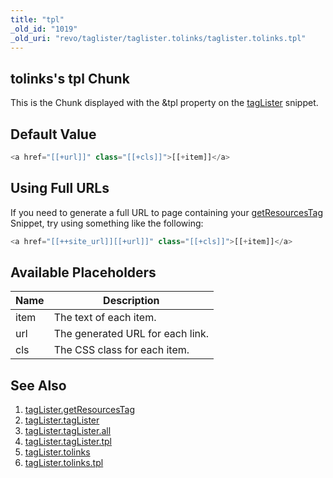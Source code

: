 ```yaml
---
title: "tpl"
_old_id: "1019"
_old_uri: "revo/taglister/taglister.tolinks/taglister.tolinks.tpl"
---
```


## tolinks's tpl Chunk

This is the Chunk displayed with the &tpl property on the [tagLister](/extras/taglister/taglister.tolinks "tagLister.tolinks") snippet.

## Default Value

``` php 
<a href="[[+url]]" class="[[+cls]]">[[+item]]</a>
```

## Using Full URLs

If you need to generate a full URL to page containing your [getResourcesTag](/extras/taglister/taglister.getresourcestag "tagLister.getResourcesTag") Snippet, try using something like the following:

``` php 
<a href="[[++site_url]][[+url]]" class="[[+cls]]">[[+item]]</a>
```

## Available Placeholders

| Name | Description                      |
| ---- | -------------------------------- |
| item | The text of each item.           |
| url  | The generated URL for each link. |
| cls  | The CSS class for each item.     |

## See Also

1. [tagLister.getResourcesTag](/extras/taglister/taglister.getresourcestag)
2. [tagLister.tagLister](/extras/taglister/taglister.taglister)
  1. [tagLister.tagLister.all](/extras/taglister/taglister.taglister/taglister.taglister.all)
  2. [tagLister.tagLister.tpl](/extras/taglister/taglister.taglister/taglister.taglister.tpl)
3. [tagLister.tolinks](/extras/taglister/taglister.tolinks)
  1. [tagLister.tolinks.tpl](/extras/taglister/taglister.tolinks/taglister.tolinks.tpl)